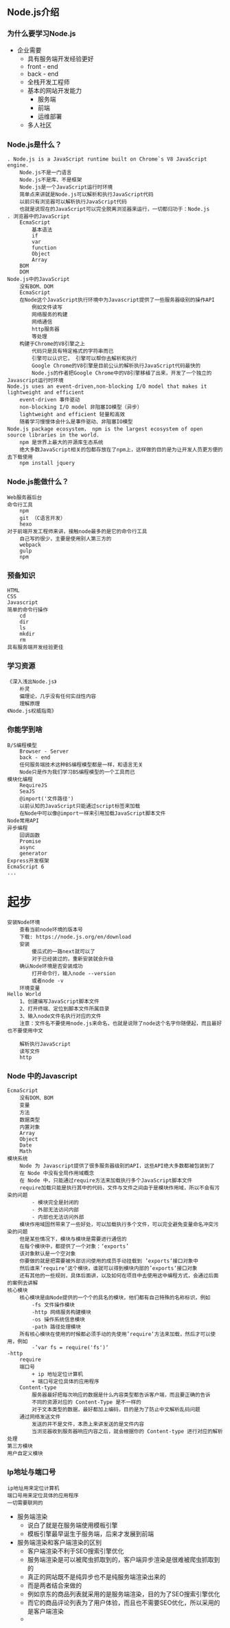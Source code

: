 ## Node.js介绍

### 为什么要学习Node.js

- 企业需要
    + 具有服务端开发经验更好
    + front - end
    + back - end
    + 全栈开发工程师
    + 基本的网站开发能力
        * 服务端
        * 前端
        * 运维部署
    + 多人社区

### Node.js是什么？
    . Node.js is a JavaScript runtime built on Chrome`s V8 JavaScript engine.
        Node.js不是一门语言
        Node.js不是库、不是框架
        Node.js是一个JavaScript运行时环境
        简单点来讲就是Node.js可以解析和执行JavaScript代码
        以前只有浏览器可以解析执行JavaScript代码
        也就是说现在的JavaScript可以完全脱离浏览器来运行，一切都归功于：Node.js
    . 浏览器中的JavaScript
        EcmaScript
            基本语法
            if
            var
            function
            Object
            Array
        BOM
        DOM
    Node.js中的JavaScript
        没有BOM、DOM
        EcmaScript
        在Node这个JavaScript执行环境中为Javascript提供了一些服务器级别的操作API
            例如文件读写
            网络服务的构建
            网络通信
            http服务器
            等处理
        构建于Chrome的V8引擎之上
            代码只是具有特定格式的字符串而已
            引擎可以认识它， 引擎可以帮你去解析和执行
            Google Chrome的V8引擎是目前公认的解析执行JavaScript代码最快的
            Node.js的作者把Google Chrome中的V8引擎移植了出来，开发了一个独立的Javascript运行时环境
    Node.js uses an event-driven,non-blocking I/O model that makes it lightweight and efficient
        event-driven 事件驱动
        non-blocking I/O model 非阻塞IO模型（异步）
        lightweight and efficient 轻量和高效
        随着学习慢慢体会什么是事件驱动、非阻塞IO模型
    Node.js package ecosystem， npm is the largest ecosystem of open source libraries in the world.
        npm 是世界上最大的开源库生态系统
        绝大多数JavaScript相关的包都存放在了npm上，这样做的目的是为让开发人员更方便的去下载使用
        npm install jquery

### Node.js能做什么？
    Web服务器后台
    命令行工具
        npm
        git （C语言开发）
        hexo
    对于前端开发工程师来讲，接触node最多的是它的命令行工具
        自己写的很少，主要是使用别人第三方的
        webpack
        gulp
        npm

### 预备知识
    HTML
    CSS
    Javascript
    简单的命令行操作
        cd
        dir
        ls
        mkdir
        rm
    具有服务端开发经验更佳

### 学习资源
    《深入浅出Node.js》
        朴灵
        偏理论，几乎没有任何实战性内容
        理解原理
    《Node.js权威指南》

### 你能学到啥
    B/S编程模型
        Browser - Server
        back - end
        任何服务端技术这种BS编程模型都是一样，和语言无关
        Node只是作为我们学习BS编程模型的一个工具而已
    模块化编程
        RequireJS
        SeaJS
        @import('文件路径')
        以前认知的JavaScript只能通过script标签来加载
        在Node中可以像@import一样来引用加载JavaScript脚本文件
    Node常用API
    异步编程
        回调函数
        Promise
        async
        generator
    Express开发框架
    EcmaScript 6
    ...

# 起步
    安装Node环境
        查看当前node环境的版本号
        下载: https://node.js.org/en/download
        安装
            傻瓜式的一路next就可以了
            对于已经装过的，重新安装就会升级
        确认Node环境是否安装成功
            打开命令行，输入node --version
            或者node -v
        环境变量
    Hello World
        1、创建编写JavaScript脚本文件
        2、打开终端、定位到脚本文件所属目录
        3、输入node文件名执行对应的文件
        注意：文件名不要使用node.js来命名，也就是说除了node这个名字你随便起，而且最好也不要使用中文
    
        解析执行JavaScript
        读写文件
        http

### Node 中的Javascript
    EcmaScript
        没有DOM、BOM
        变量
        方法
        数据类型
        内置对象
        Array
        Object
        Date
        Math
    模块系统
        Node 为 Javascript提供了很多服务器级别的API，这些API绝大多数都被包装到了
        在 Node 中没有全局作用域概念
        在 Node 中，只能通过require方法来加载执行多个JavaScript脚本文件
        require加载只能是执行其中的代码，文件与文件之间由于是模块作用域，所以不会有污染的问题
            - 模块完全是封闭的
            - 外部无法访问内部
            - 内部也无法访问外部
        模块作用域固然带来了一些好处，可以加载执行多个文件，可以完全避免变量命名冲突污染的问题
        但是某些情况下，模块与模块是需要进行通信的
        在每个模块中，都提供了一个对象：‘exports’
        该对象默认是一个空对象
        你要做的就是把需要被外部访问使用的成员手动挂载到 ’exports‘接口对象中
        然后谁来’require‘这个模块，谁就可以得到模块内部的’exports‘接口对象
        还有其他的一些规则，具体后面讲，以及如何在项目中去使用这中编程方式，会通过后面的案例去讲解
    核心模块
        核心模块是由Node提供的一个个的具名的模块，他们都有自己特殊的名称标识，例如
            -fs 文件操作模块
            -http 网络服务构建模块
            -os 操作系统信息模块
            -path 路径处理模块
        所有核心模块在使用的时候都必须手动的先使用’require‘方法来加载，然后才可以使用，例如
            -’var fs = require('fs')‘
    -http
        require
        端口号
            + ip 地址定位计算机
            + 端口号定位具体的应用程序
        Content-type
            服务器最好把每次响应的数据是什么内容类型都告诉客户端，而且要正确的告诉
            不同的资源对应的 Content-Type 是不一样的
            对于文本类型的数据，最好都加上编码，目的是为了防止中文解析乱码问题
        通过网络发送文件
            发送的并不是文件，本质上来讲发送的是文件内容
            当浏览器收到服务器响应内容之后，就会根据你的 Content-type 进行对应的解析处理
    第三方模块
    用户自定义模块

### Ip地址与端口号
    ip地址用来定位计算机
    端口号用来定位具体的应用程序
    一切需要联网的

+ 服务端渲染
  	+ 说白了就是在服务端使用模板引擎
  	+ 模板引擎最早诞生于服务端，后来才发展到前端
+ 服务端渲染和客户端渲染的区别
  + 客户端渲染不利于SEO搜索引擎优化
  + 服务端渲染是可以被爬虫抓取到的，客户端异步渲染是很难被爬虫抓取到的
  + 真正的网站既不是纯异步也不是纯服务端渲染出来的
  + 而是两者结合来做的
  + 例如京东的商品列表就采用的是服务端渲染，目的为了SEO搜索引擎优化
  + 而它的商品评论列表为了用户体验，而且也不需要SEO优化，所以采用的是客户端渲染
  + 